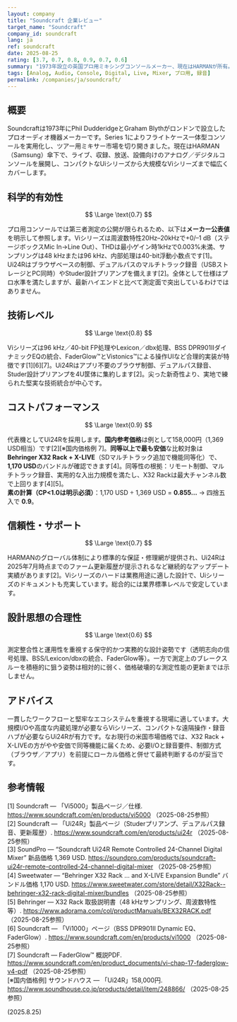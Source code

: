 ```yaml
---
layout: company
title: "Soundcraft 企業レビュー"
target_name: "Soundcraft"
company_id: soundcraft
lang: ja
ref: soundcraft
date: 2025-08-25
rating: [3.7, 0.7, 0.8, 0.9, 0.7, 0.6]
summary: "1973年設立の英国プロ用ミキシングコンソールメーカー、現在はHARMANが所有。コンパクトなUiシリーズから本格的なViシリーズまで幅広いミキサーラインナップを展開。堅実なアナログ伝統を持つが、デジタル競合との激しい競争に直面。"
tags: [Analog, Audio, Console, Digital, Live, Mixer, プロ用, 録音]
permalink: /companies/ja/soundcraft/
---
```

## 概要

Soundcraftは1973年にPhil DudderidgeとGraham Blythがロンドンで設立したプロオーディオ機器メーカーです。Series 1によりフライトケース一体型コンソールを実用化し、ツアー用ミキサー市場を切り開きました。現在はHARMAN（Samsung）傘下で、ライブ、収録、放送、設備向けのアナログ／デジタルコンソールを展開し、コンパクトなUiシリーズから大規模なViシリーズまで幅広くカバーします。

## 科学的有効性

$$ \Large \text{0.7} $$

プロ用コンソールでは第三者測定の公開が限られるため、以下は**メーカー公表値**を明示して参照します。Viシリーズは周波数特性20Hz–20kHzで+0/–1 dB（ステージボックスMic In→Line Out）、THDは最小ゲイン時1kHzで0.003%未満、サンプリングは48 kHzまたは96 kHz、内部処理は40-bit浮動小数点です[1]。Ui24Rはブラウザベースの制御、デュアルパスのマルチトラック録音（USBストレージとPC同時）やStuder設計プリアンプを備えます[2]。全体として仕様はプロ水準を満たしますが、最新ハイエンドと比べて測定面で突出しているわけではありません。

## 技術レベル

$$ \Large \text{0.8} $$

Viシリーズは96 kHz／40-bit FP処理やLexicon／dbx処理、BSS DPR901IIダイナミックEQの統合、FaderGlow™とVistonics™による操作UIなど合理的実装が特徴です[1][6][7]。Ui24Rはアプリ不要のブラウザ制御、デュアルパス録音、Studer設計プリアンプを4U筐体に集約します[2]。尖った新奇性より、実地で練られた堅実な技術統合が中心です。

## コストパフォーマンス

$$ \Large \text{0.9} $$

代表機としてUi24Rを採用します。**国内参考価格**は例として158,000円（1,369 USD相当）です[2][※国内価格例 7]。**同等以上で最も安価**な比較対象は**Behringer X32 Rack + X-LIVE**（SDマルチトラック追加で機能同等化）で、**1,170 USD**のバンドルが確認できます[4]。同等性の根拠：リモート制御、マルチトラック録音、実用的な入出力規模を満たし、X32 Rackは最大チャンネル数で上回ります[4][5]。  
**素の計算（CP<1.0は明示必須）**：1,170 USD ÷ 1,369 USD = **0.855…** → 四捨五入で **0.9**。

## 信頼性・サポート

$$ \Large \text{0.7} $$

HARMANのグローバル体制により標準的な保証・修理網が提供され、Ui24Rは2025年7月時点までのファーム更新履歴が提示されるなど継続的なアップデート実績があります[2]。Viシリーズのハードは業務用途に適した設計で、Uiシリーズのドキュメントも充実しています。総合的には業界標準レベルで安定しています。

## 設計思想の合理性

$$ \Large \text{0.6} $$

測定整合性と運用性を重視する保守的かつ実務的な設計姿勢です（透明志向の信号処理、BSS/Lexicon/dbxの統合、FaderGlow等）。一方で測定上のブレークスルーを積極的に狙う姿勢は相対的に弱く、価格破壊的な測定性能の更新までは示しません。

## アドバイス

一貫したワークフローと堅牢なエコシステムを重視する現場に適しています。大規模I/Oや高度な内蔵処理が必要ならViシリーズ、コンパクトな遠隔操作・録音ハブが必要ならUi24Rが有力です。なお現行の米国市場価格では、X32 Rack + X-LIVEの方がやや安価で同等機能に届くため、必要I/Oと録音要件、制御方式（ブラウザ／アプリ）を前提にローカル価格と併せて最終判断するのが妥当です。

## 参考情報

[1] Soundcraft — 「Vi5000」製品ページ／仕様. https://www.soundcraft.com/en/products/vi5000 （2025-08-25参照）  
[2] Soundcraft — 「Ui24R」製品ページ（Studerプリアンプ、デュアルパス録音、更新履歴）. https://www.soundcraft.com/en/products/ui24r （2025-08-25参照）  
[3] SoundPro — “Soundcraft Ui24R Remote Controlled 24-Channel Digital Mixer” 新品価格 1,369 USD. https://soundpro.com/products/soundcraft-ui24r-remote-controlled-24-channel-digital-mixer （2025-08-25参照）  
[4] Sweetwater — “Behringer X32 Rack … and X-LIVE Expansion Bundle” バンドル価格 1,170 USD. https://www.sweetwater.com/store/detail/X32Rack--behringer-x32-rack-digital-mixer/bundles （2025-08-25参照）  
[5] Behringer — X32 Rack 取扱説明書（48 kHzサンプリング、周波数特性等）. https://www.adorama.com/col/productManuals/BEX32RACK.pdf （2025-08-25参照）  
[6] Soundcraft — 「Vi1000」ページ（BSS DPR901II Dynamic EQ、FaderGlow）. https://www.soundcraft.com/en/products/vi1000 （2025-08-25参照）  
[7] Soundcraft — FaderGlow™ 概説PDF. https://www.soundcraft.com/en/product_documents/vi-chap-17-faderglow-v4-pdf （2025-08-25参照）  
[※国内価格例] サウンドハウス — 「Ui24R」158,000円. https://www.soundhouse.co.jp/products/detail/item/248866/ （2025-08-25参照）

(2025.8.25)

